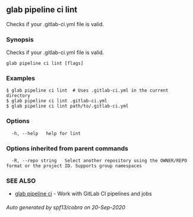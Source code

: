## glab pipeline ci lint

Checks if your .gitlab-ci.yml file is valid.

### Synopsis

Checks if your .gitlab-ci.yml file is valid.

```
glab pipeline ci lint [flags]
```

### Examples

```
$ glab pipeline ci lint  # Uses .gitlab-ci.yml in the current directory
$ glab pipeline ci lint .gitlab-ci.yml
$ glab pipeline ci lint path/to/.gitlab-ci.yml

```

### Options

```
  -h, --help   help for lint
```

### Options inherited from parent commands

```
  -R, --repo string   Select another repository using the OWNER/REPO format or the project ID. Supports group namespaces
```

### SEE ALSO

* [glab pipeline ci](glab_pipeline_ci.md)	 - Work with GitLab CI pipelines and jobs

###### Auto generated by spf13/cobra on 20-Sep-2020
